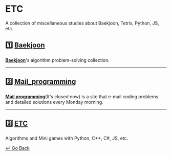 # ETC

A collection of miscellaneous studies about Baekjoon, Tetris, Python, JS, etc.

## :one: [Baekjoon](https://github.com/lisy0123/Study/tree/master/ETC/baekjoon)

**[Baekjoon](https://www.acmicpc.net/)**'s algorithm problem-solving collection.

---

## :two: [Mail_programming](https://github.com/lisy0123/Study/blob/master/ETC/Mail_programming)

**[Mail programming](https://mailprogramming.com/)**(It's closed now) is a site that e-mail coding problems and detailed solutions every Monday morning.

---

## :three: [ETC](https://github.com/lisy0123/Study/tree/master/ETC/ETC)

Algorithms and Mini games with Python, C++, C#, JS, etc.

[↩️ Go Back](https://github.com/lisy0123/Study)

